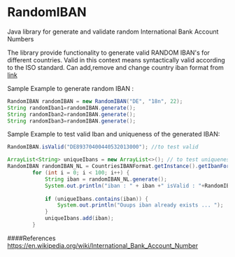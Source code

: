 # RandomIBAN
Java library for generate and validate random International Bank Account Numbers 

The library provide functionality to generate valid RANDOM IBAN's for different countries. Valid in this context means syntactically valid according to the ISO standard. Can add,remove and change country iban format from [link](src/main/resources/com/random/CountriesIBANFormat.properties)

Sample Example to generate random IBAN :
```java
RandomIBAN randomIBAN = new RandomIBAN("DE", "18n", 22);
String randomIban1=randomIBAN.generate(); 
String randomIban2=randomIBAN.generate();
String randomIban3=randomIBAN.generate();
```

Sample Example to test valid Iban and uniqueness of the generated IBAN: 
```java
RandomIBAN.isValid("DE89370400440532013000"); //to test valid

ArrayList<String> uniqueIbans = new ArrayList<>(); // to test uniqueness random iban
RandomIBAN randomIBAN_NL = CountriesIBANFormat.getInstance().getIbanFormatByCountry("NL");
        for (int i = 0; i < 100; i++) {
            String iban = randomIBAN_NL.generate();
            System.out.println("iban : " + iban +" isValid : "+RandomIBAN.isValid(iban));
            
            if (uniqueIbans.contains(iban)) {
                System.out.println("Ouups iban already exists ... ");
            }
            uniqueIbans.add(iban);
        }
```
####References
https://en.wikipedia.org/wiki/International_Bank_Account_Number
